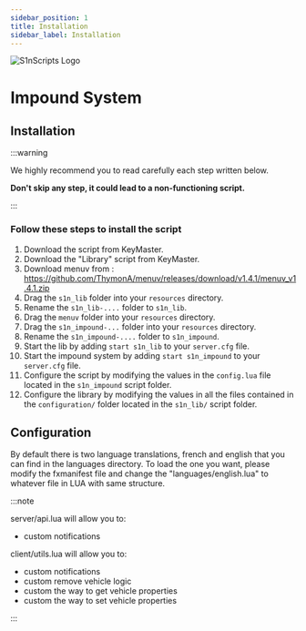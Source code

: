 ```yaml
---
sidebar_position: 1
title: Installation
sidebar_label: Installation
---
```


![S1nScripts Logo](https://forum.cfx.re/uploads/default/optimized/4X/a/0/f/a0fe33b8e3b6ef3293bf06ddef6af2e6414248e9_2_1380x776.jpeg)

# Impound System 
## Installation

:::warning

We highly recommend you to read carefully each step written below.

**Don't skip any step, it could lead to a non-functioning script.**

:::

### Follow these steps to install the script


1. Download the script from KeyMaster.
2. Download the "Library" script from KeyMaster. 
3. Download menuv from : https://github.com/ThymonA/menuv/releases/download/v1.4.1/menuv_v1.4.1.zip
4. Drag the `s1n_lib` folder into your `resources` directory.
5. Rename the `s1n_lib-....` folder to `s1n_lib`.
6. Drag the `menuv` folder into your `resources` directory.
7. Drag the `s1n_impound-...` folder into your `resources` directory.
8. Rename the `s1n_impound-....` folder to `s1n_impound`.
9. Start the lib by adding `start s1n_lib` to your `server.cfg` file.
10. Start the impound system by adding `start s1n_impound` to your `server.cfg` file.
11. Configure the script by modifying the values in the `config.lua` file located in the `s1n_impound` script folder.
12. Configure the library by modifying the values in all the files contained in the `configuration/` folder located in the `s1n_lib/` script folder.

## Configuration

By default there is two language translations, french and english that you can find in the languages directory.
To load the one you want, please modify the fxmanifest file and change the "languages/english.lua" to whatever file in LUA with same structure.

:::note

server/api.lua will allow you to:
- custom notifications

client/utils.lua will allow you to:
- custom notifications
- custom remove vehicle logic
- custom the way to get vehicle properties
- custom the way to set vehicle properties

:::